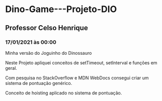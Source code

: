 # Dino-Game---Projeto-DIO
## Professor Celso Henrique
### 17/01/2021 às 00:00
Minha versão do Joguinho do Dinossauro

Neste Projeto apliquei conceitos de setTimeout, setInterval e funções em geral.

Com pesquisa no StackOverflow e MDN WebDocs consegui criar um sistema de pontuação genérico.

Conceito de hoisting aplicado no sistema de pontuação.
